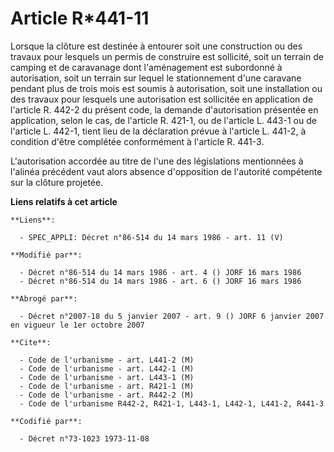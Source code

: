 # Article R*441-11

Lorsque la clôture est destinée à entourer soit une construction ou  des travaux pour lesquels un permis de construire est
sollicité, soit un terrain de camping et de caravanage dont l'aménagement est subordonné à autorisation, soit un terrain sur
lequel le stationnement d'une caravane pendant plus de trois mois est soumis à autorisation, soit une installation ou des
travaux pour lesquels une autorisation est sollicitée en application de l'article R. 442-2 du présent code, la demande
d'autorisation présentée en application, selon le cas, de l'article R. 421-1, ou de l'article L. 443-1 ou de l'article L.
442-1, tient lieu de la déclaration prévue à l'article L. 441-2, à condition d'être complétée conformément à l'article R.
441-3.

L'autorisation accordée au titre de l'une des législations mentionnées à l'alinéa précédent vaut alors absence d'opposition
de l'autorité compétente sur la clôture projetée.

**Liens relatifs à cet article**

	**Liens**:

	  - SPEC_APPLI: Décret n°86-514 du 14 mars 1986 - art. 11 (V)

	**Modifié par**:

	  - Décret n°86-514 du 14 mars 1986 - art. 4 () JORF 16 mars 1986
	  - Décret n°86-514 du 14 mars 1986 - art. 6 () JORF 16 mars 1986

	**Abrogé par**:

	  - Décret n°2007-18 du 5 janvier 2007 - art. 9 () JORF 6 janvier 2007 en vigueur le 1er octobre 2007

	**Cite**:

	  - Code de l'urbanisme - art. L441-2 (M)
	  - Code de l'urbanisme - art. L442-1 (M)
	  - Code de l'urbanisme - art. L443-1 (M)
	  - Code de l'urbanisme - art. R421-1 (M)
	  - Code de l'urbanisme - art. R442-2 (M)
	  - Code de l'urbanisme R442-2, R421-1, L443-1, L442-1, L441-2, R441-3

	**Codifié par**:

	  - Décret n°73-1023 1973-11-08
